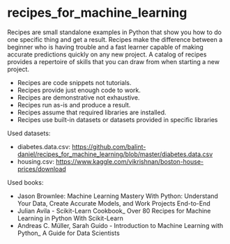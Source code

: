 # recipes_for_machine_learning

Recipes are small standalone examples in Python that show you how to do one specific thing and
get a result. Recipes make the difference between a beginner who is having trouble and a fast learner
capable of making accurate predictions quickly on any new project. A catalog of recipes provides
a repertoire of skills that you can draw from when starting a new project.

- Recipes are code snippets not tutorials.
- Recipes provide just enough code to work.
- Recipes are demonstrative not exhaustive.
- Recipes run as-is and produce a result.
- Recipes assume that required libraries are installed.
- Recipes use built-in datasets or datasets provided in specific libraries

Used datasets:
- diabetes.data.csv: https://github.com/balint-daniel/recipes_for_machine_learning/blob/master/diabetes.data.csv
- housing.csv: https://www.kaggle.com/vikrishnan/boston-house-prices/download

Used books:
- Jason Brownlee: Machine Learning Mastery With Python: Understand Your Data, Create Accurate Models, and Work Projects End-to-End
- Julian Avila - Scikit-Learn Cookbook_ Over 80 Recipes for Machine Learning in Python With Scikit-Learn
- Andreas C. Müller, Sarah Guido - Introduction to Machine Learning with Python_ A Guide for Data Scientists
